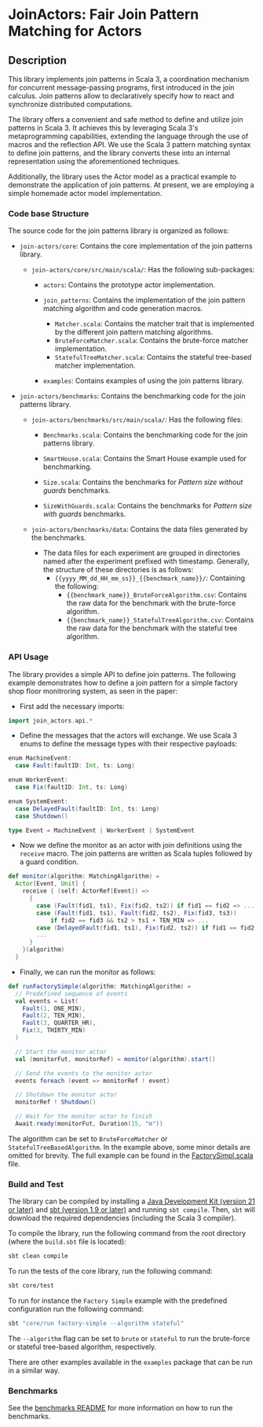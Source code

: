 # JoinActors: Fair Join Pattern Matching for Actors

## Description

This library implements join patterns in Scala 3, a coordination mechanism for
concurrent message-passing programs, first introduced in the join calculus. Join
patterns allow to declaratively specify how to react and synchronize distributed
computations.

The library offers a convenient and safe method to define and utilize join
patterns in Scala 3. It achieves this by leveraging Scala 3's metaprogramming
capabilities, extending the language through the use of macros and the
reflection API. We use the Scala 3 pattern matching syntax to define join
patterns, and the library converts these into an internal representation using
the aforementioned techniques.

Additionally, the library uses the Actor model as a practical example to
demonstrate the application of join patterns. At present, we are employing a
simple homemade actor model implementation.

### Code base Structure

The source code for the join patterns library is organized as follows:

- `join-actors/core`: Contains the core implementation of the join patterns library.

  - `join-actors/core/src/main/scala/`: Has the following sub-packages:

    - `actors`: Contains the prototype actor implementation.

    - `join_patterns`: Contains the implementation of the join pattern
      matching algorithm and code generation macros.
      - `Matcher.scala`: Contains the matcher trait that is implemented by the
        different join pattern matching algorithms.
      - `BruteForceMatcher.scala`: Contains the brute-force matcher implementation.
      - `StatefulTreeMatcher.scala`: Contains the stateful tree-based matcher
        implementation.

    - `examples`: Contains examples of using the join patterns library.

- `join-actors/benchmarks`: Contains the benchmarking code for the join patterns library.

  - `join-actors/benchmarks/src/main/scala/`: Has the following files:

    - `Benchmarks.scala`: Contains the benchmarking code for the join patterns library.

    - `SmartHouse.scala`: Contains the Smart House example used for benchmarking.

    - `Size.scala`: Contains the benchmarks for _Pattern size without guards_ benchmarks.

    - `SizeWithGuards.scala`: Contains the benchmarks for _Pattern size with
      guards_ benchmarks.
  - `join-actors/benchmarks/data`: Contains the data files generated by the benchmarks.
    - The data files for each experiment are grouped in directories named after
      the experiment prefixed with timestamp. Generally, the structure of these
      directories is as follows:
      - `{{yyyy_MM_dd_HH_mm_ss}}_{{benchmark_name}}/`: Containing the following:
        - `{{benchmark_name}}_BruteForceAlgorithm.csv`: Contains the raw data
          for the benchmark with the brute-force algorithm.
        - `{{benchmark_name}}_StatefulTreeAlgorithm.csv`: Contains the raw data
          for the benchmark with the stateful tree algorithm.

### API Usage

The library provides a simple API to define join patterns. The following example
demonstrates how to define a join pattern for a simple factory shop floor
monitroring system, as seen in the paper:

- First add the necessary imports:

```scala
import join_actors.api.*
```

- Define the messages that the actors will exchange. We use Scala 3 enums to
  define the message types with their respective payloads:

```scala
enum MachineEvent:
  case Fault(faultID: Int, ts: Long)

enum WorkerEvent:
  case Fix(faultID: Int, ts: Long)

enum SystemEvent:
  case DelayedFault(faultID: Int, ts: Long)
  case Shutdown()

type Event = MachineEvent | WorkerEvent | SystemEvent
```

- Now we define the monitor as an actor with join definitions using the `receive` macro.
  The join patterns are written as Scala tuples followed by a guard condition.

```scala
def monitor(algorithm: MatchingAlgorithm) =
  Actor[Event, Unit] {
    receive { (self: ActorRef[Event]) =>
      {
        case (Fault(fid1, ts1), Fix(fid2, ts2)) if fid1 == fid2 => ...
        case (Fault(fid1, ts1), Fault(fid2, ts2), Fix(fid3, ts3))
            if fid2 == fid3 && ts2 > ts1 + TEN_MIN => ...
        case (DelayedFault(fid1, ts1), Fix(fid2, ts2)) if fid1 == fid2 => ...
        ...
      }
    }(algorithm)
  }
```

- Finally, we can run the monitor as follows:

```scala
def runFactorySimple(algorithm: MatchingAlgorithm) =
  // Predefined sequence of events
  val events = List(
    Fault(1, ONE_MIN),
    Fault(2, TEN_MIN),
    Fault(3, QUARTER_HR),
    Fix(3, THIRTY_MIN)
  )

  // Start the monitor actor
  val (monitorFut, monitorRef) = monitor(algorithm).start()

  // Send the events to the monitor actor
  events foreach (event => monitorRef ! event)

  // Shutdown the monitor actor
  monitorRef ! Shutdown()

  // Wait for the monitor actor to finish
  Await.ready(monitorFut, Duration(15, "m"))
```

The algorithm can be set to `BruteForceMatcher` or `StatefulTreeBasedAlgorithm`.
In the example above, some minor details are omitted for brevity. The full
example can be found in the [FactorySimpl.scala](core/src/main/scala/examples/FactorySimpl.scala) file.


### Build and Test

The library can be compiled by installing a [Java Development Kit (version 21 or later)](https://jdk.java.net/21/) and
[sbt (version 1.9 or later)](https://www.scala-sbt.org/) and running `sbt compile`. Then, `sbt` will download the required
dependencies (including the Scala 3 compiler).

To compile the library, run the following command from the root directory (where
the `build.sbt` file is located):

```bash
sbt clean compile
```

To run the tests of the core library, run the following command:

```bash
sbt core/test
```

To run for instance the `Factory Simple` example with the predefined configuration
run the following command:

```bash
sbt "core/run factory-simple --algorithm stateful"
```

The `--algorithm` flag can be set to `brute` or `stateful` to run the brute-force or
stateful tree-based algorithm, respectively.

There are other examples available in the `examples` package that can be run in a similar way.

### Benchmarks

See the [benchmarks README](benchmarks/README.md) for more information on how to
run the benchmarks.
